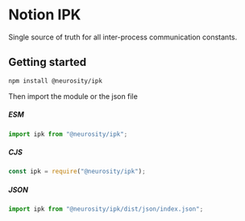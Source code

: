 # Notion IPK

Single source of truth for all inter-process communication constants.

## Getting started

```bash
npm install @neurosity/ipk
```

Then import the module or the json file

##### ESM

```js
import ipk from "@neurosity/ipk";
```

##### CJS

```js
const ipk = require("@neurosity/ipk");
```

##### JSON

```js
import ipk from "@neurosity/ipk/dist/json/index.json";
```
